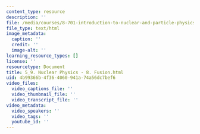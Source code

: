 ```yaml
---
content_type: resource
description: ''
file: /media/courses/8-701-introduction-to-nuclear-and-particle-physics-fall-2020/5_9-nuclear-physics-8-fusion.html
file_type: text/html
image_metadata:
  caption: ''
  credit: ''
  image-alt: ''
learning_resource_types: []
license: ''
resourcetype: Document
title: 5_9. Nuclear Physics - 8. Fusion.html
uid: 4b99366b-4f36-4060-941a-74a56dc7bef6
video_files:
  video_captions_file: ''
  video_thumbnail_file: ''
  video_transcript_file: ''
video_metadata:
  video_speakers: ''
  video_tags: ''
  youtube_id: ''
---
```

